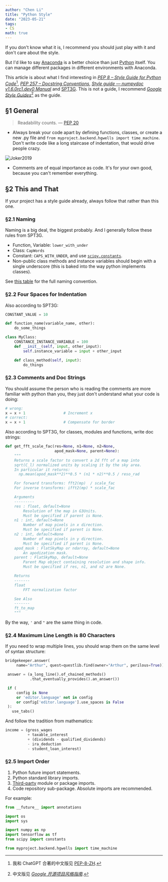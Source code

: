 ```yaml
---
author: "Chen Li"
title: "Python Style"
date: "2023-05-21"
tags: 
- CS
math: true
---
```


If you don't know what it is, I recommend you should just play with it and don't care about the style.

But I'd like to say [Anaconda](https://www.anaconda.com/) is a better choice than just [Python](https://www.python.org/) itself. You can manage different packages in different environments with Anaconda.

This article is about what I find interesting in [_PEP 8 – Style Guide for Python Code_](https://peps.python.org/pep-0008/)[^1], [_PEP 257 – Docstring Conventions_](https://peps.python.org/pep-0257/), [_Style guide — numpydoc v1.6.0rc1.dev0 Manual_](https://numpydoc.readthedocs.io/en/latest/format.html) and [SPT3G](https://github.com/CMB-S4/spt3g_software/blob/master/doc/styleguide.rst). This is not a guide, I recommend [_Google Style Guides_](https://google.github.io/styleguide/)[^2] as the guide.

## §1 General

>Readability counts. — [PEP 20](https://peps.python.org/pep-0020 "PEP 20 – The Zen of Python")

- Always break your code apart by defining functions, classes, or create a new .py file and `from myproject.backend.hgwells import time_machine`. Don't write code like a long staircase of indentation, that would drive people crazy.

![Joker2019](https://irs.www.warnerbros.com/gallery-v2-jpeg/movies/node/91131/edit/joker_joaquin_phoenix_03.jpg)

- Comments are of equal importance as code. It's for your own good, because you can't remember everything.

## §2 This and That

If your project has a style guide already, always follow that rather than this one.

### §2.1 Naming

Naming is a big deal, the biggest probably. And I generally follow these rules from SPT3G.

- Function, Variable: `lower_with_under`
- Class: `CapWords`
- Constant: `CAPS_WITH_UNDER`, and use [`scipy.constants`](https://docs.scipy.org/doc/scipy/reference/constants.html).
- Non-public class methods and instance variables should begin with a single underscore (this is baked into the way python implements classes).

See [this table](https://google.github.io/styleguide/pyguide.html#3164-guidelines-derived-from-guidos-recommendations) for the full naming convention.

### §2.2 Four Spaces for Indentation

Also according to SPT3G:

```python
CONSTANT_VALUE = 10

def function_name(variable_name, other):
    do_some_things

class MyClass:
    CONSTANCE_INSTANCE_VARIABLE = 100
    def __init__(self, input, other_input):
        self.instance_variable = input + other_input

    def class_method(self, input):
        do_things
```

### §2.3 Comments and Doc Strings

You should assume the person who is reading the comments are more familiar with python than you, they just don't understand what your code is doing:

```python
# wrong:
x = x + 1                 # Increment x
# correct:
x = x + 1                 # Compensate for border
```

Also according to SPT3G, for classes, modules and functions, write doc strings:

```python
def get_fft_scale_fac(res=None, n1=None, n2=None,
                      apod_mask=None, parent=None):
    """
    Returns a scale factor to convert a 2d fft of a map into
    sqrt(C_l) normalized units by scaling it by the sky area.
    In particular it returns:
      np.mean(apod_mask**2)**0.5 * (n1 * n2)**0.5 / reso_rad

    For forward transforms: fft2(mp)  / scale_fac
    For inverse transforms: ifft2(mp) * scale_fac

    Arguments
    ---------
    res : float, default=None
        Resolution of the map in G3Units.
        Must be specified if parent is None.
    n1 : int, default=None
        Number of map pixels in x direction.
        Must be specified if parent is None.
    n2 : int, default=None
        Number of map pixels in y direction.
        Must be specified if parent is None.
    apod_mask : FlatSkyMap or ndarray, default=None
        An apodization mask.
    parent : FlatSkyMap, default=None
        Parent Map object containing resolution and shape info.
        Must be specified if res, n1, and n2 are None.

    Returns
    -------
    float
        FFT normalization factor

    See Also
    -------
    ft_to_map
    """
```

By the way, `'` and `"` are the same thing in code.

###  §2.4 Maximum Line Length is 80 Characters

If you need to wrap multiple lines, you should wrap them on the same level of syntax structure:

```python
bridgekeeper.answer(
     name="Arthur", quest=questlib.find(owner="Arthur", perilous=True))

 answer = (a_long_line().of_chained_methods()
           .that_eventually_provides().an_answer())

 if (
     config is None
     or 'editor.language' not in config
     or config['editor.language'].use_spaces is False
 ):
   use_tabs()
```

And follow the tradition from mathematics:

```python
income = (gross_wages
          + taxable_interest
          + (dividends - qualified_dividends)
          - ira_deduction
          - student_loan_interest)
```

###  §2.5 Import Order

1. Python future import statements.
2. Python standard library imports.
3. [Third-party](https://pypi.org/) module or package imports.
4. Code repository sub-package. Absolute imports are recommended.

For example:

```python
from __future__ import annotations

import os
import sys

import numpy as np
import tensorflow as tf
from scipy import constants

from myproject.backend.hgwells import time_machine
```

[^1]: 我和 ChatGPT 合著的中文版见 [PEP-8-ZH](https://github.com/ChenLi2049/PEP-8-ZH).
[^2]: 中文版见 [_Google 开源项目风格指南_](https://zh-google-styleguide.readthedocs.io/en/latest/).